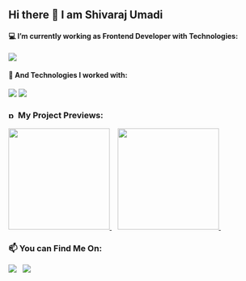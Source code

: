 ## Hi there 👋 I am Shivaraj Umadi

#### 💻 I’m currently working as Frontend Developer with Technologies:
<img src="https://skillicons.dev/icons?i=react,nextjs,redux,js,html,css,bootstrap">

#### 💼 And Technologies I worked with:
<img src="https://skillicons.dev/icons?i=git,vim,nodejs,github,npm">
<img src="https://skillicons.dev/icons?i=flask,postgres,prisma,postman,docker,kubernetes">

### <img width="15" height="15" src="https://img.icons8.com/fluency/15/project-management--v1.png" alt="project-management--v1"/> My Project Previews:
<a href='https://github.com/shivau1208/Todo' alt='' >
  <img src='https://github.com/shivau1208/S-ToDo/assets/102743170/ce078b10-8294-475e-8f71-97bbeffdf80d' width='200' />
</a>&nbsp;&nbsp;
<a href='https://github.com/shivau1208/buymybeer' alt='' >
  <img src='https://github.com/user-attachments/assets/9498f131-2bf2-4315-99f9-1eb329849b7f' width='200' />
</a>&nbsp;&nbsp;


### 📫 You can Find Me On: 
<a href='https://www.linkedin.com/in/shivarajumadi/'><img src="https://skillicons.dev/icons?i=linkedin"></a>&nbsp;&nbsp;
<a href="mailto:shivumumadi@gmail.com" target="_blank" title="shivaraj Umadi" rel="noreferrer"><img src="https://skillicons.dev/icons?i=gmail"></a>
